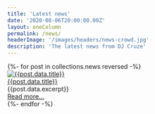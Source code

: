 ```yaml
---
title: 'Latest news'
date: '2020-08-06T20:00:00.00Z'
layout: oneColumn
permalink: /news/
headerImage: '/images/headers/news-crowd.jpg'
description: 'The latest news from DJ Cruze'
---
```


<div class="w-100 pa0 ma0">
{%- for post in collections.news reversed -%}

<article class="w-100 flex flex-wrap items-start pv2">
    <div class="w-100 w-40-ns">
        <a class="link dim" href="{{post.url}}">
            <img class="br1 shadow-4 overflow-hidden" src="{{post.data.headerImage}}" title="{{post.data.title}}">
        </a>
    </div>
    <div class="w-100 w-60-ns pa0 pl3-m pl4-l">
        <a class="f4 f3-ns fw7 ttu link near-black underline-hover" href="{{post.url}}">{{post.data.title}}</a>
        <div class="f4 f4-ns grey lh-copy">{{post.data.excerpt}}</div>
        <div class="f4 f4-ns grey lh-copy">
            <a class="f5 f4-ns fw6 ttu link near-black underline-hover" href="{{post.url}}">
                <i class="fa fa-arrow-right dib navy"></i> Read more...
            </a>
        </div>
    </div>
</article>
{%- endfor -%}
</div>
